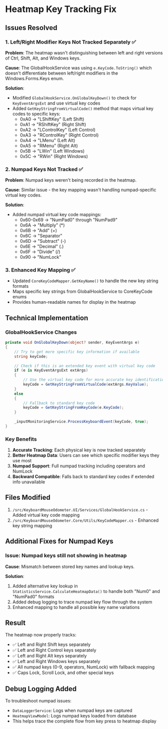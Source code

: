 # Heatmap Key Tracking Fix

## Issues Resolved

### 1. Left/Right Modifier Keys Not Tracked Separately ✅
**Problem**: The heatmap wasn't distinguishing between left and right versions of Ctrl, Shift, Alt, and Windows keys.

**Cause**: The GlobalHookService was using `e.KeyCode.ToString()` which doesn't differentiate between left/right modifiers in the Windows.Forms.Keys enum.

**Solution**: 
- Modified `GlobalHookService.OnGlobalKeyDown()` to check for `KeyEventArgsExt` and use virtual key codes
- Added `GetKeyStringFromVirtualCode()` method that maps virtual key codes to specific keys:
  - 0xA0 → "LShiftKey" (Left Shift)
  - 0xA1 → "RShiftKey" (Right Shift)
  - 0xA2 → "LControlKey" (Left Control)
  - 0xA3 → "RControlKey" (Right Control)
  - 0xA4 → "LMenu" (Left Alt)
  - 0xA5 → "RMenu" (Right Alt)
  - 0x5B → "LWin" (Left Windows)
  - 0x5C → "RWin" (Right Windows)

### 2. Numpad Keys Not Tracked ✅
**Problem**: Numpad keys weren't being recorded in the heatmap.

**Cause**: Similar issue - the key mapping wasn't handling numpad-specific virtual key codes.

**Solution**: 
- Added numpad virtual key code mappings:
  - 0x60-0x69 → "NumPad0" through "NumPad9"
  - 0x6A → "Multiply" (*)
  - 0x6B → "Add" (+)
  - 0x6C → "Separator"
  - 0x6D → "Subtract" (-)
  - 0x6E → "Decimal" (.)
  - 0x6F → "Divide" (/)
  - 0x90 → "NumLock"

### 3. Enhanced Key Mapping ✅
- Updated `CoreKeyCodeMapper.GetKeyName()` to handle the new key string formats
- Maps specific key strings from GlobalHookService to CoreKeyCode enums
- Provides human-readable names for display in the heatmap

## Technical Implementation

### GlobalHookService Changes
```csharp
private void OnGlobalKeyDown(object? sender, KeyEventArgs e)
{
    // Try to get more specific key information if available
    string keyCode;
    
    // Check if this is an extended key event with virtual key code
    if (e is KeyEventArgsExt extArgs)
    {
        // Use the virtual key code for more accurate key identification
        keyCode = GetKeyStringFromVirtualCode(extArgs.KeyValue);
    }
    else
    {
        // Fallback to standard key code
        keyCode = GetKeyStringFromKeyCode(e.KeyCode);
    }
    
    _inputMonitoringService.ProcessKeyboardEvent(keyCode, true);
}
```

### Key Benefits
1. **Accurate Tracking**: Each physical key is now tracked separately
2. **Better Heatmap Data**: Users can see which specific modifier keys they use most
3. **Numpad Support**: Full numpad tracking including operators and NumLock
4. **Backward Compatible**: Falls back to standard key codes if extended info unavailable

## Files Modified
1. `/src/KeyboardMouseOdometer.UI/Services/GlobalHookService.cs` - Added virtual key code mapping
2. `/src/KeyboardMouseOdometer.Core/Utils/KeyCodeMapper.cs` - Enhanced key string mapping

## Additional Fixes for Numpad Keys

### Issue: Numpad keys still not showing in heatmap
**Cause**: Mismatch between stored key names and lookup keys.

**Solution**:
1. Added alternative key lookup in `StatisticsService.CalculateHeatmapData()` to handle both "Num0" and "NumPad0" formats
2. Added debug logging to trace numpad key flow through the system
3. Enhanced mapping to handle all possible key name variations

## Result
The heatmap now properly tracks:
- ✅ Left and Right Shift keys separately
- ✅ Left and Right Control keys separately  
- ✅ Left and Right Alt keys separately
- ✅ Left and Right Windows keys separately
- ✅ All numpad keys (0-9, operators, NumLock) with fallback mapping
- ✅ Caps Lock, Scroll Lock, and other special keys

## Debug Logging Added
To troubleshoot numpad issues:
- `DataLoggerService`: Logs when numpad keys are captured
- `HeatmapViewModel`: Logs numpad keys loaded from database
- This helps trace the complete flow from key press to heatmap display